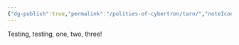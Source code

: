 ```yaml
---
{"dg-publish":true,"permalink":"/polities-of-cybertron/tarn/","noteIcon":"default"}
---
```

  
Testing, testing, one, two, three! 

